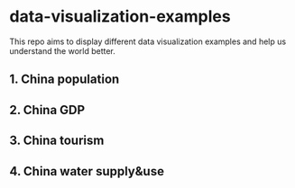 # data-visualization-examples
This repo aims to display different data visualization examples and help us understand the world better.
## **1. China population**
## **2. China GDP**
## **3. China tourism**
## **4. China water supply&use**
